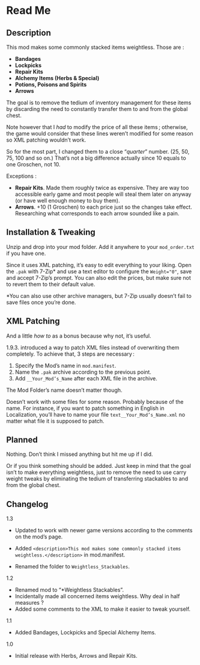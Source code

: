 # Read Me

## Description

This mod makes some commonly stacked items weightless. Those are : 

* **Bandages**
* **Lockpicks**
* **Repair Kits**
* **Alchemy Items (Herbs & Special)**
* **Potions, Poisons and Spirits**
* **Arrows**

The goal is to remove the tedium of inventory management for these items by discarding the need to constantly transfer them to and from the global chest.

Note however that I *had* to modify the price of all these items ; otherwise, the game would consider that these lines weren’t modified for some reason so XML patching wouldn’t work. 

So for the most part, I changed them to a close “*quarter*” number. (25, 50, 75, 100 and so on.) That’s not a big difference actually since 10 equals to one Groschen, not 10.

Exceptions :

* **Repair Kits**. Made them roughly twice as expensive. They are way too accessible early game and most people will steal them later on anyway (or have well enough money to buy them). 
* **Arrows**. +10 (1 Groschen) to each price just so the changes take effect. Researching what corresponds to each arrow sounded like a pain. 

## Installation & Tweaking

Unzip and drop into your mod folder. Add it anywhere to your `mod_order.txt` if you have one.

Since it uses XML patching, it’s easy to edit everything to your liking. Open the `.pak` with 7-Zip* and use a text editor to configure the `Weight="0"`, save and accept 7-Zip’s prompt. You can also edit the prices, but make sure not to revert them to their default value.

*You can also use other archive managers, but 7-Zip usually doesn’t fail to save files once you’re done.

## XML Patching

And a little *how to* as a bonus because why not, it’s useful.

1.9.3. introduced a way to patch XML files instead of overwriting them completely. To achieve that, 3 steps are necessary :

1. Specify the Mod’s name in `mod.manifest`.
2. Name the `.pak` archive according to the previous point.
3. Add `__Your_Mod’s_Name` after each XML file in the archive.

The Mod Folder’s name doesn’t matter though. 

Doesn’t work with some files for some reason. Probably because of the name. For instance, if you want to patch something in English in Localization, you’ll have to name your file `text__Your_Mod’s_Name.xml` no matter what file it is supposed to patch.

## Planned

Nothing. Don’t think I missed anything but hit me up if I did. 

Or if you think something should be added. Just keep in mind that the goal isn’t to make everything weightless, just to remove the need to use carry weight tweaks by eliminating the tedium of transferring stackables to and from the global chest.

## Changelog

1.3

* Updated to work with newer game versions according to the comments on the mod’s page.

* Added `<description>This mod makes some commonly stacked items weightless.</description>` in mod.manifest.

* Renamed the folder to `Weightless_Stackables`.

1.2

- Renamed mod to “*Weightless Stackables”.
- Incidentally made all concerned items weightless. Why deal in half measures ?
- Added some comments to the XML to make it easier to tweak yourself.

1.1

* Added Bandages, Lockpicks and Special Alchemy Items.

1.0

* Initial release with Herbs, Arrows and Repair Kits.